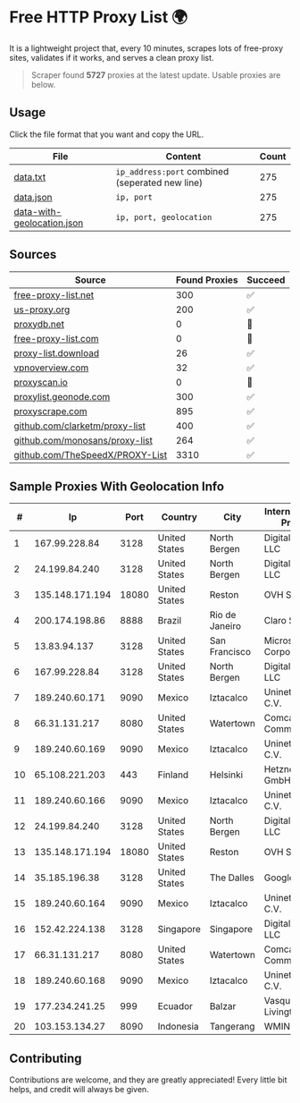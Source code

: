 
# Free HTTP Proxy List 🌍

It is a lightweight project that, every 10 minutes, scrapes lots of free-proxy sites, validates if it works, and serves a clean proxy list.


> Scraper found **5727** proxies at the latest update. Usable proxies are below.

## Usage

Click the file format that you want and copy the URL.


|File|Content|Count|
|----|-------|-----|
|[data.txt](https://raw.githubusercontent.com/themiralay/Proxy-List-World/master/data.txt)|`ip_address:port` combined (seperated new line)|275|
|[data.json](https://raw.githubusercontent.com/themiralay/Proxy-List-World/master/data.json)|`ip, port`|275|
|[data-with-geolocation.json](https://raw.githubusercontent.com/themiralay/Proxy-List-World/master/data-with-geolocation.json)|`ip, port, geolocation`|275|

## Sources

|Source|Found Proxies|Succeed|
|------|-------------|-------|
|[free-proxy-list.net](https://free-proxy-list.net)|300|✅|
|[us-proxy.org](https://www.us-proxy.org)|200|✅|
|[proxydb.net](http://proxydb.net)|0|🚫|
|[free-proxy-list.com](https://free-proxy-list.com/?page=&port=&type%5B%5D=http&type%5B%5D=https&up_time=0&search=Search)|0|🚫|
|[proxy-list.download](https://www.proxy-list.download/HTTP)|26|✅|
|[vpnoverview.com](https://vpnoverview.com/privacy/anonymous-browsing/free-proxy-servers)|32|✅|
|[proxyscan.io](https://www.proxyscan.io)|0|🚫|
|[proxylist.geonode.com](https://proxylist.geonode.com/api/proxy-list?limit=300&page=1&sort_by=lastChecked&sort_type=desc&protocols=http,https)|300|✅|
|[proxyscrape.com](https://api.proxyscrape.com/v2/?request=displayproxies&protocol=http&timeout=10000&country=all&ssl=all&anonymity=all)|895|✅|
|[github.com/clarketm/proxy-list](https://raw.githubusercontent.com/clarketm/proxy-list/master/proxy-list-raw.txt)|400|✅|
|[github.com/monosans/proxy-list](https://raw.githubusercontent.com/monosans/proxy-list/main/proxies/http.txt)|264|✅|
|[github.com/TheSpeedX/PROXY-List](https://raw.githubusercontent.com/TheSpeedX/PROXY-List/master/http.txt)|3310|✅|


## Sample Proxies With Geolocation Info

|#|Ip|Port|Country|City|Internet Service Provider|
|-|--|----|-------|----|-------------------------|
|1|167.99.228.84|3128|United States|North Bergen|DigitalOcean, LLC|
|2|24.199.84.240|3128|United States|North Bergen|DigitalOcean, LLC|
|3|135.148.171.194|18080|United States|Reston|OVH SAS|
|4|200.174.198.86|8888|Brazil|Rio de Janeiro|Claro S.A|
|5|13.83.94.137|3128|United States|San Francisco|Microsoft Corporation|
|6|167.99.228.84|3128|United States|North Bergen|DigitalOcean, LLC|
|7|189.240.60.171|9090|Mexico|Iztacalco|Uninet S.A. de C.V.|
|8|66.31.131.217|8080|United States|Watertown|Comcast Cable Communications|
|9|189.240.60.169|9090|Mexico|Iztacalco|Uninet S.A. de C.V.|
|10|65.108.221.203|443|Finland|Helsinki|Hetzner Online GmbH|
|11|189.240.60.166|9090|Mexico|Iztacalco|Uninet S.A. de C.V.|
|12|24.199.84.240|3128|United States|North Bergen|DigitalOcean, LLC|
|13|135.148.171.194|18080|United States|Reston|OVH SAS|
|14|35.185.196.38|3128|United States|The Dalles|Google LLC|
|15|189.240.60.164|9090|Mexico|Iztacalco|Uninet S.A. de C.V.|
|16|152.42.224.138|3128|Singapore|Singapore|DigitalOcean, LLC|
|17|66.31.131.217|8080|United States|Watertown|Comcast Cable Communications|
|18|189.240.60.168|9090|Mexico|Iztacalco|Uninet S.A. de C.V.|
|19|177.234.241.25|999|Ecuador|Balzar|Vasquez Burgos Livington|
|20|103.153.134.27|8090|Indonesia|Tangerang|WMINET|



## Contributing

Contributions are welcome, and they are greatly appreciated! Every
little bit helps, and credit will always be given.

